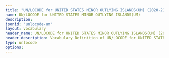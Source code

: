 ```yaml
---
title: "UN/LOCODE for UNITED STATES MINOR OUTLYING ISLANDS(UM) (2020-2) Vocabulary"
name: UN/LOCODE for UNITED STATES MINOR OUTLYING ISLANDS(UM) 
description: 
jsonid: "unlocode-um"
layout: vocabulary
header_name: UN/LOCODE for UNITED STATES MINOR OUTLYING ISLANDS(UM) (2020-2) JSON-LD Vocabulary
header_description: Vocabulary Definition of UN/LOCODE for UNITED STATES MINOR OUTLYING ISLANDS(UM) (2020-2) semantics in HTML format. JSON-LD format is available at [unlocode-um.jsonld](/vocabulary/unlocode-um.jsonld)
type: unlocode
options:
---
```

